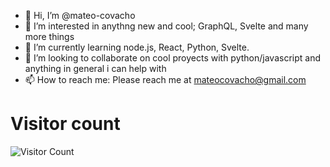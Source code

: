 - 👋 Hi, I’m @mateo-covacho
- 👀 I’m interested in anythng new and cool; GraphQL, Svelte and many more things
- 🌱 I’m currently learning node.js, React, Python, Svelte.
- 💞️ I’m looking to collaborate on cool proyects with python/javascript and anything in general i can help with
- 📫 How to reach me: Please reach me at mateocovacho@gmail.com

# Visitor count
![Visitor Count](https://profile-counter.glitch.me/mateo-covacho/count.svg)

